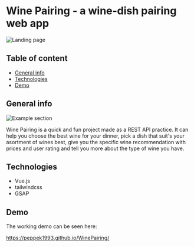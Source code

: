 # Wine Pairing - a wine-dish pairing web app

![Landing page](https://user-images.githubusercontent.com/58306082/104968131-4e3dfc00-59e5-11eb-8598-a1bce04e7067.png)

## Table of content

- [General info](#general-info)
- [Technologies](#technologies)
- [Demo](#general-info)

## General info

![Example section](https://user-images.githubusercontent.com/58306082/104968137-526a1980-59e5-11eb-8fa7-3a9da4ca1b24.png)


Wine Pairing is a quick and fun project made as a REST API practice. It can help you choose the best wine for your dinner, pick a dish that suit's your asortment of wines best, give you the specific wine recommendation with prices and user rating and tell you more about the type of wine you have. 

## Technologies

- Vue.js
- tailwindcss
- GSAP

## Demo

The working demo can be seen here: 

https://peppek1993.github.io/WinePairing/

